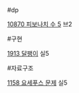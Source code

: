 #dp

[10870 피보나치 수 5](https://www.acmicpc.net/problem/10870)  브2


#구현

[1913 달팽이](https://www.acmicpc.net/problem/1913) 실5

#자료구조

[1158 요세푸스 문제](https://www.acmicpc.net/problem/1158) 실5

